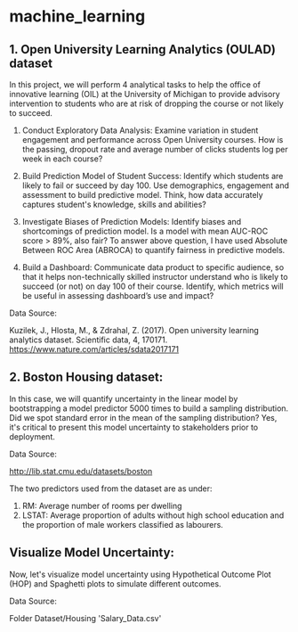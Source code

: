 # machine_learning

## 1. Open University Learning Analytics (OULAD) dataset

In this project, we will perform 4 analytical tasks to help the office of innovative learning (OIL) at the University of Michigan to provide advisory intervention to students who are at risk of dropping the course or not likely to succeed.  

1. Conduct Exploratory Data Analysis: 
Examine variation in student engagement and performance across Open University courses.
How is the passing, dropout rate and average number of clicks students log per week in each course? 

2. Build Prediction Model of Student Success: 
Identify which students are likely to fail or succeed by day 100. 
Use demographics, engagement and assessment to build predictive model. 
Think, how data accurately captures student's knowledge, skills and abilities?

3. Investigate Biases of Prediction Models: 
Identify biases and shortcomings of prediction model. 
Is a model with mean AUC-ROC score > 89%, also fair? 
To answer above question, I have used Absolute Between ROC Area (ABROCA) to quantify fairness in predictive models. 

4. Build a Dashboard: 
Communicate data product to specific audience, so that it helps non-technically skilled instructor understand who is likely to succeed (or not) on day 100 of their course. Identify, which metrics will be useful in assessing dashboard’s use and impact? 


Data Source: 

Kuzilek, J., Hlosta, M., & Zdrahal, Z. (2017).
Open university learning analytics dataset. Scientific data, 4, 170171.
https://www.nature.com/articles/sdata2017171

## 2. Boston Housing dataset: 

In this case, we will quantify uncertainty in the linear model by bootstrapping a model predictor 5000 times to build a sampling distribution. Did we spot standard error in the mean of the sampling distribution? Yes, it's critical to present this model uncertainty to stakeholders prior to deployment.

Data Source: 

http://lib.stat.cmu.edu/datasets/boston

The two predictors used from the dataset are as under:
1. RM: Average number of rooms per dwelling
2. LSTAT: Average proportion of adults without high school education and the proportion of male workers classified as labourers. 

## Visualize Model Uncertainty: 
Now, let's visualize model uncertainty using Hypothetical Outcome Plot (HOP) and Spaghetti plots to simulate different outcomes.   

Data Source: 

Folder Dataset/Housing 'Salary_Data.csv'



